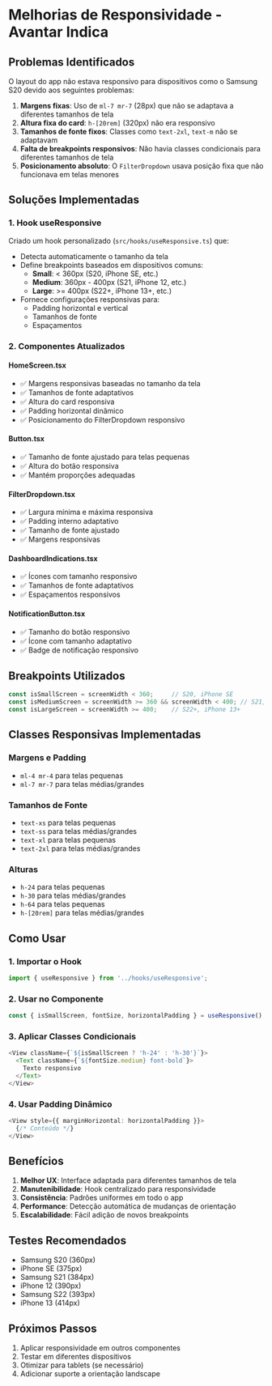 # Melhorias de Responsividade - Avantar Indica

## Problemas Identificados

O layout do app não estava responsivo para dispositivos como o Samsung S20 devido aos seguintes problemas:

1. **Margens fixas**: Uso de `ml-7 mr-7` (28px) que não se adaptava a diferentes tamanhos de tela
2. **Altura fixa do card**: `h-[20rem]` (320px) não era responsivo
3. **Tamanhos de fonte fixos**: Classes como `text-2xl`, `text-m` não se adaptavam
4. **Falta de breakpoints responsivos**: Não havia classes condicionais para diferentes tamanhos de tela
5. **Posicionamento absoluto**: O `FilterDropdown` usava posição fixa que não funcionava em telas menores

## Soluções Implementadas

### 1. Hook useResponsive

Criado um hook personalizado (`src/hooks/useResponsive.ts`) que:

- Detecta automaticamente o tamanho da tela
- Define breakpoints baseados em dispositivos comuns:
  - **Small**: < 360px (S20, iPhone SE, etc.)
  - **Medium**: 360px - 400px (S21, iPhone 12, etc.)
  - **Large**: >= 400px (S22+, iPhone 13+, etc.)
- Fornece configurações responsivas para:
  - Padding horizontal e vertical
  - Tamanhos de fonte
  - Espaçamentos

### 2. Componentes Atualizados

#### HomeScreen.tsx
- ✅ Margens responsivas baseadas no tamanho da tela
- ✅ Tamanhos de fonte adaptativos
- ✅ Altura do card responsiva
- ✅ Padding horizontal dinâmico
- ✅ Posicionamento do FilterDropdown responsivo

#### Button.tsx
- ✅ Tamanho de fonte ajustado para telas pequenas
- ✅ Altura do botão responsiva
- ✅ Mantém proporções adequadas

#### FilterDropdown.tsx
- ✅ Largura mínima e máxima responsiva
- ✅ Padding interno adaptativo
- ✅ Tamanho de fonte ajustado
- ✅ Margens responsivas

#### DashboardIndications.tsx
- ✅ Ícones com tamanho responsivo
- ✅ Tamanhos de fonte adaptativos
- ✅ Espaçamentos responsivos

#### NotificationButton.tsx
- ✅ Tamanho do botão responsivo
- ✅ Ícone com tamanho adaptativo
- ✅ Badge de notificação responsivo

## Breakpoints Utilizados

```typescript
const isSmallScreen = screenWidth < 360;     // S20, iPhone SE
const isMediumScreen = screenWidth >= 360 && screenWidth < 400; // S21, iPhone 12
const isLargeScreen = screenWidth >= 400;    // S22+, iPhone 13+
```

## Classes Responsivas Implementadas

### Margens e Padding
- `ml-4 mr-4` para telas pequenas
- `ml-7 mr-7` para telas médias/grandes

### Tamanhos de Fonte
- `text-xs` para telas pequenas
- `text-ss` para telas médias/grandes
- `text-xl` para telas pequenas
- `text-2xl` para telas médias/grandes

### Alturas
- `h-24` para telas pequenas
- `h-30` para telas médias/grandes
- `h-64` para telas pequenas
- `h-[20rem]` para telas médias/grandes

## Como Usar

### 1. Importar o Hook
```typescript
import { useResponsive } from '../hooks/useResponsive';
```

### 2. Usar no Componente
```typescript
const { isSmallScreen, fontSize, horizontalPadding } = useResponsive();
```

### 3. Aplicar Classes Condicionais
```typescript
<View className={`${isSmallScreen ? 'h-24' : 'h-30'}`}>
  <Text className={`${fontSize.medium} font-bold`}>
    Texto responsivo
  </Text>
</View>
```

### 4. Usar Padding Dinâmico
```typescript
<View style={{ marginHorizontal: horizontalPadding }}>
  {/* Conteúdo */}
</View>
```

## Benefícios

1. **Melhor UX**: Interface adaptada para diferentes tamanhos de tela
2. **Manutenibilidade**: Hook centralizado para responsividade
3. **Consistência**: Padrões uniformes em todo o app
4. **Performance**: Detecção automática de mudanças de orientação
5. **Escalabilidade**: Fácil adição de novos breakpoints

## Testes Recomendados

- Samsung S20 (360px)
- iPhone SE (375px)
- Samsung S21 (384px)
- iPhone 12 (390px)
- Samsung S22 (393px)
- iPhone 13 (414px)

## Próximos Passos

1. Aplicar responsividade em outros componentes
2. Testar em diferentes dispositivos
3. Otimizar para tablets (se necessário)
4. Adicionar suporte a orientação landscape 